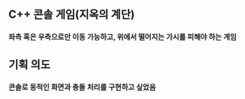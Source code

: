 ## **C++ 콘솔 게임(지옥의 계단)**
#### 좌측 혹은 우측으로만 이동 가능하고, 위에서 떨어지는 가시를 피해야 하는 게임


## **기획 의도**
#### 콘솔로 동적인 화면과 충돌 처리를 구현하고 싶었음
